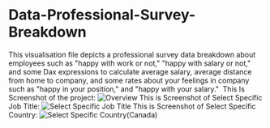 # Data-Professional-Survey-Breakdown
This visualisation file depicts a professional survey data breakdown about employees such as "happy with work or not,"
"happy with salary or not," and some Dax expressions to calculate average salary, average distance from home to company,
and some rates about your feelings in company such as "happy in your position," and "happy with your salary."  
This Is Screenshot of the project:
![Overview](https://user-images.githubusercontent.com/58312021/212712319-624e1bdd-a5aa-47f1-9cb3-0304f587748a.png)
This is Screenshot of Select Specific Job Title:
![Select Specific Job Title](https://user-images.githubusercontent.com/58312021/212712762-9458f5d1-53f7-4e12-867d-eba5bff7e7b0.png)
This is Screenshot of Select Specific Country:
![Select Specific Country(Canada)](https://user-images.githubusercontent.com/58312021/212712380-4e5a5a44-9d51-48f0-8732-5685ebccfd05.png)
